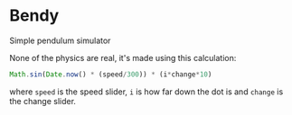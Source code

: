 # Bendy
Simple pendulum simulator

None of the physics are real, it's made using this calculation:
```js
Math.sin(Date.now() * (speed/300)) * (i*change*10)
```
where `speed` is the speed slider, `i` is how far down the dot is and `change` is the change slider.
